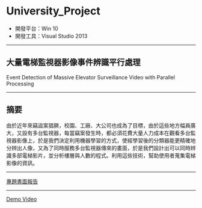 # University_Project

- 開發平台：Win 10
- 開發工具：Visual Studio 2013

***

## 大量電梯監視器影像事件辨識平行處理

Event Detection of Massive Elevator Surveillance Video with Parallel Processing

***

## 摘要

由於近年來竊盜案猖獗，校園、工廠、大公司也成為了目標，由於這些地方幅員廣大，又設有多台監視器，每當竊案發生時，都必須花費大量人力成本在觀看多台監視器影像上，於是我們決定利用機器學習的方式，使經學習後的分類器能更精確地分辨出人像，又為了同時服務多台監視器傳來的畫面，於是我們設計出可以同時辨識多部電梯影片，並分析樓層與人數的程式。利用這些技術，幫助使用者蒐集電梯影像的資訊。

***

[專題書面報告](https://docs.google.com/document/d/1CS3JggIcM0PNscYTX_8yXfSkYRhPhVZlK3CtjAU273A/edit)

***

[Demo Video](https://www.youtube.com/watch?v=d_LBqkBvfPo)

